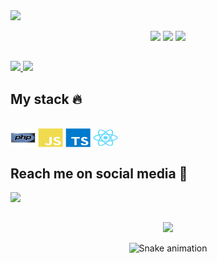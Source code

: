 <img src="https://user-images.githubusercontent.com/50718322/174803278-35405028-84b9-4d82-a241-66a5525ad32e.png" />
<p align="center">
  <img src="https://badges.pufler.dev/visits/DevPedroDias/DevPedroDias"/> 
  <img src="https://badges.pufler.dev/repos/DevPedroDias"/>
  <img src="https://badges.pufler.dev/commits/monthly/DevPedroDias" />
</p>

##

<div>
  <a href="https://github.com/DevPedroDias" style="display: inline_block">
    <img height="160em" src="https://github-readme-stats.vercel.app/api?username=DevPedroDias&count_private=true&show_icons=true&theme=dracula" />
    <img height="160em" src="https://github-readme-stats.vercel.app/api/top-langs/?username=DevPedroDias&theme=dracula&layout=compact" />
  </a> 
 </div> 
 
 ## My stack 🔥
 
  <div style="display: inline_block"><br>
    <img align="center" alt="Pedro-php" height="30" width="40" src="https://raw.githubusercontent.com/devicons/devicon/master/icons/php/php-original.svg">
    <img align="center" alt="Pedro-Js" height="30" width="40" src="https://raw.githubusercontent.com/devicons/devicon/master/icons/javascript/javascript-plain.svg">
    <img align="center" alt="Pedro-Ts" height="30" width="40" src="https://raw.githubusercontent.com/devicons/devicon/master/icons/typescript/typescript-plain.svg">
    <img align="center" alt="Pedro-React" height="30" width="40" src="https://raw.githubusercontent.com/devicons/devicon/master/icons/react/react-original.svg">
</div>

## Reach me on social media 🖖

<span>
  <a href="https://www.linkedin.com/in/pedro-elpidio-a7b1b3142" target="_blank"><img src="https://img.shields.io/badge/-LinkedIn-%230077B5?style=for-the-badge&logo=linkedin&logoColor=white" target="_blank"></a>
</span>

##
<div align="center">
  <a  href="https://github.com/DevPedroDias">
    <img src="http://github-readme-streak-stats.herokuapp.com?user=DevPedroDias&theme=darcula&date_format=j%20M%5B%20Y%5D&background=282A36&ring=DD6387&    fire=DD6387&sideNums=DDDDDD&currStreakNum=DDDDDD&currStreakLabel=DD6387&sideLabels=DD6387" />
  </a>
</div>
<div align="center">
  
  ![Snake animation](https://github.com/DevPedroDias/snake-gif/blob/output/github-contribution-grid-snake.svg)
  
 </div>

